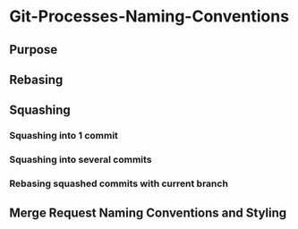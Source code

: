 # Git-Processes-Naming-Conventions

## Purpose

## Rebasing

## Squashing

### Squashing into 1 commit

### Squashing into several commits

### Rebasing squashed commits with current branch

## Merge Request Naming Conventions and Styling

